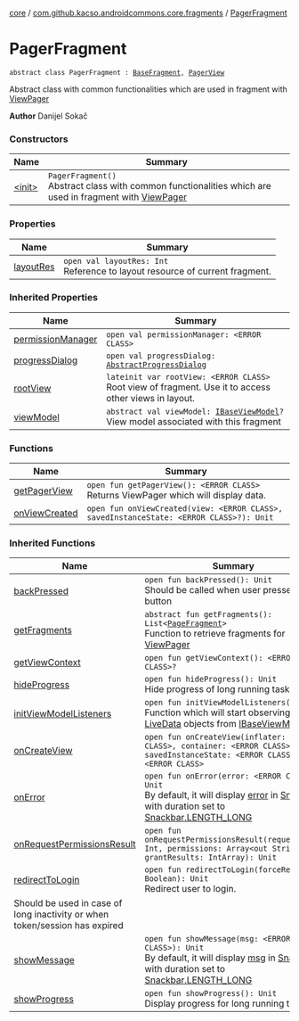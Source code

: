 [core](../../index.md) / [com.github.kacso.androidcommons.core.fragments](../index.md) / [PagerFragment](.)

# PagerFragment

`abstract class PagerFragment : `[`BaseFragment`](../-base-fragment/index.md)`, `[`PagerView`](../../com.github.kacso.androidcommons.core.views/-pager-view/index.md)

Abstract class with common functionalities which are used in fragment with [ViewPager](#)

**Author**
Danijel Sokač

### Constructors

| Name | Summary |
|---|---|
| [&lt;init&gt;](-init-.md) | `PagerFragment()`<br>Abstract class with common functionalities which are used in fragment with [ViewPager](#) |

### Properties

| Name | Summary |
|---|---|
| [layoutRes](layout-res.md) | `open val layoutRes: Int`<br>Reference to layout resource of current fragment. |

### Inherited Properties

| Name | Summary |
|---|---|
| [permissionManager](../-base-fragment/permission-manager.md) | `open val permissionManager: <ERROR CLASS>` |
| [progressDialog](../-base-fragment/progress-dialog.md) | `open val progressDialog: `[`AbstractProgressDialog`](../../com.github.kacso.androidcommons.core.dialogs/-abstract-progress-dialog/index.md) |
| [rootView](../-base-fragment/root-view.md) | `lateinit var rootView: <ERROR CLASS>`<br>Root view of fragment. Use it to access other views in layout. |
| [viewModel](../-base-fragment/view-model.md) | `abstract val viewModel: `[`IBaseViewModel`](../../com.github.kacso.androidcommons.core.mvvm.viewmodels/-i-base-view-model/index.md)`?`<br>View model associated with this fragment |

### Functions

| Name | Summary |
|---|---|
| [getPagerView](get-pager-view.md) | `open fun getPagerView(): <ERROR CLASS>`<br>Returns ViewPager which will display data. |
| [onViewCreated](on-view-created.md) | `open fun onViewCreated(view: <ERROR CLASS>, savedInstanceState: <ERROR CLASS>?): Unit` |

### Inherited Functions

| Name | Summary |
|---|---|
| [backPressed](../-base-fragment/back-pressed.md) | `open fun backPressed(): Unit`<br>Should be called when user presses back button |
| [getFragments](../../com.github.kacso.androidcommons.core.views/-pager-view/get-fragments.md) | `abstract fun getFragments(): List<`[`PageFragment`](../-page-fragment/index.md)`>`<br>Function to retrieve fragments for [ViewPager](#) |
| [getViewContext](../-base-fragment/get-view-context.md) | `open fun getViewContext(): <ERROR CLASS>?` |
| [hideProgress](../-base-fragment/hide-progress.md) | `open fun hideProgress(): Unit`<br>Hide progress of long running task |
| [initViewModelListeners](../-base-fragment/init-view-model-listeners.md) | `open fun initViewModelListeners(): Unit`<br>Function which will start observing [LiveData](#) objects from [IBaseViewModel](../../com.github.kacso.androidcommons.core.mvvm.viewmodels/-i-base-view-model/index.md) |
| [onCreateView](../-base-fragment/on-create-view.md) | `open fun onCreateView(inflater: <ERROR CLASS>, container: <ERROR CLASS>?, savedInstanceState: <ERROR CLASS>?): <ERROR CLASS>` |
| [onError](../-base-fragment/on-error.md) | `open fun onError(error: <ERROR CLASS>): Unit`<br>By default, it will display [error](../-base-fragment/on-error.md#com.github.kacso.androidcommons.core.fragments.BaseFragment$onError()/error) in [Snackbar](#) with duration set to [Snackbar.LENGTH_LONG](#) |
| [onRequestPermissionsResult](../-base-fragment/on-request-permissions-result.md) | `open fun onRequestPermissionsResult(requestCode: Int, permissions: Array<out String>, grantResults: IntArray): Unit` |
| [redirectToLogin](../-base-fragment/redirect-to-login.md) | `open fun redirectToLogin(forceRedirect: Boolean): Unit`<br>Redirect user to login.
Should be used in case of long inactivity or when token/session has expired |
| [showMessage](../-base-fragment/show-message.md) | `open fun showMessage(msg: <ERROR CLASS>): Unit`<br>By default, it will display [msg](../-base-fragment/show-message.md#com.github.kacso.androidcommons.core.fragments.BaseFragment$showMessage()/msg) in [Snackbar](#) with duration set to [Snackbar.LENGTH_LONG](#) |
| [showProgress](../-base-fragment/show-progress.md) | `open fun showProgress(): Unit`<br>Display progress for long running tasks |
